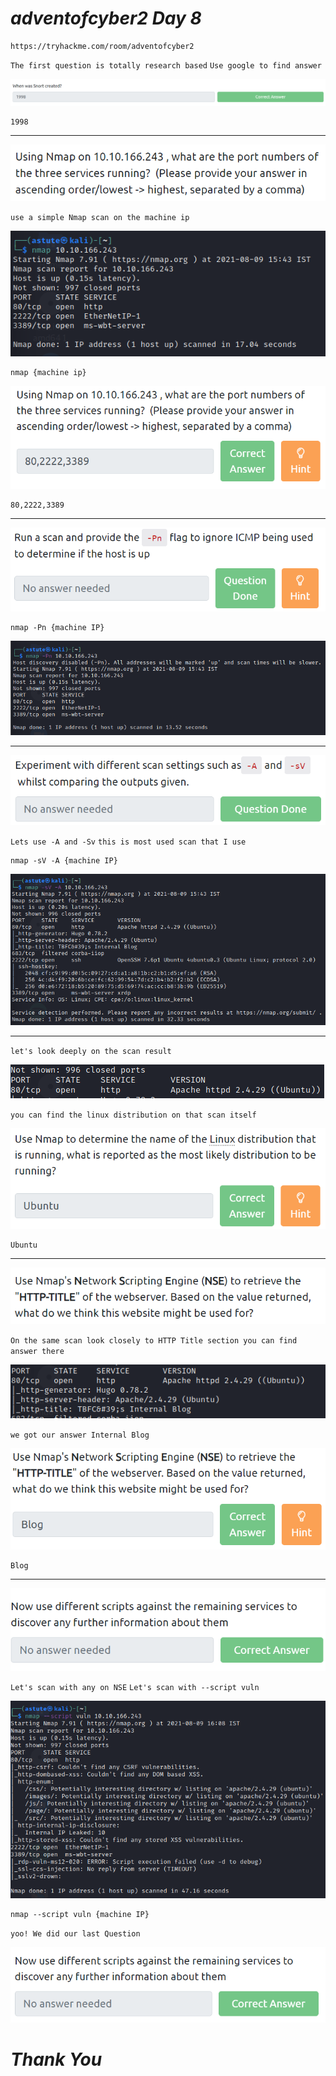 # **_adventofcyber2 Day 8_** 

    https://tryhackme.com/room/adventofcyber2

`The first question is totally research based`
`Use google to find answer `

![img.png](Images/img.png)

    1998
_________________________________________________________
![img_1.png](Images/img_1.png)

`use a simple Nmap scan on the machine ip `

![img_2.png](Images/img_2.png)

    nmap {machine ip}

![img_3.png](Images/img_3.png)

    80,2222,3389
-----------------------------------------------
![img_4.png](Images/img_4.png)

    nmap -Pn {machine IP}

![img_5.png](Images/img_5.png)

------------------------------------------------------
![img_6.png](Images/img_6.png)

`Lets use -A and -Sv`
`this is most used scan that I use`
    
    nmap -sV -A {machine IP}

![img_7.png](Images/img_7.png)

----------------------------------------------------------
`let's look deeply on the scan result`

![img_8.png](Images/img_8.png)

`you can find the linux distribution on that scan itself`

![img_9.png](Images/img_9.png)

    Ubuntu

-------------------------------------------
![img_10.png](Images/img_10.png)

`On the same scan look closely to HTTP Title section you can find answer there`

![img_11.png](Images/img_11.png)

`we got our answer Internal Blog`

![img_12.png](Images/img_12.png)

    Blog

----------------------------------------------------
![img_13.png](Images/img_13.png)

`Let's scan with any on NSE`
`Let's scan with --script vuln`

![img_14.png](Images/img_14.png)

    nmap --script vuln {machine IP}

`yoo! We did our last Question `

![img_15.png](Images/img_15.png)

#                 _*Thank You*_ 
